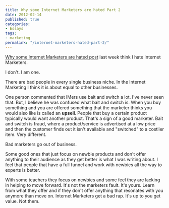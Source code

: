 ```yaml
---
title: Why some Internet Marketers are hated Part 2
date: 2012-02-14
published: true
categories:
- Essays
tags:
- marketing
permalink: "/internet-marketers-hated-part-2/"
---
```

[Why some Internet Marketers are hated post](/internet-marketers-hated/) last week think I hate Internet Marketers.

I don't. I am one.

There are bad people in every single business niche. In the Internet Marketing I think it is about equal to other businesses.

One person commented that IMers use bait and switch a lot. I've never seen that. But, I believe he was confused what bait and switch is. When you buy something and you are offered something that the marketer thinks you would also like is called an **upsell**. People that buy a certain product typically would want another product. That's a sign of a good marketer. Bait and switch is fraud, where a product/service is advertised at a low price and then the customer finds out it isn't available and "switched" to a costlier item. Very different.

Bad marketers go out of business.

Some good ones that just focus on newbie products and don't offer anything to their audience as they get better is what I was writing about. I feel that people that have a full funnel and work with newbies all the way to experts is better.

With some teachers they focus on newbies and some feel they are lacking in helping to move forward. It's not the marketers fault. It's yours. Learn from what they offer and if they don't offer anything that resonates with you anymore than move on. Internet Marketers get a bad rap. It's up to you get value. Not them.
